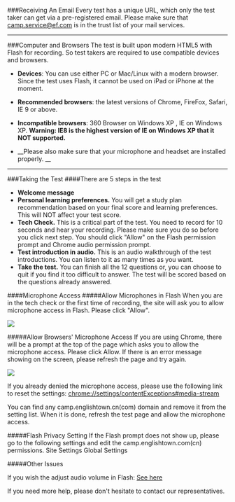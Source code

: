 ###Receiving An Email
Every test has a unique URL, which only the test taker can get via a pre-registered email. Please make sure that camp.service@ef.com is in the trust list of your mail services.

* * *
###Computer and Browsers
The test is built upon modern HTML5 with Flash for recording. So test takers are required to use compatible devices and browsers.

-   __Devices__: You can use either PC or Mac/Linux with a modern browser. Since the test uses Flash, it cannot be used on iPad or iPhone at the moment.

-   __Recommended browsers__: the latest versions of Chrome, FireFox, Safari, IE 9 or above. 

-   __Incompatible browsers__: 360 Browser on Windows XP  , IE on Windows XP. 
__Warning: IE8 is the highest version of IE on Windows XP that it NOT supported.__

-   __Please also make sure that your microphone and headset are installed properly. __

* * *


###Taking the Test
####There are 5 steps in the test
- __Welcome message__
- __Personal learning preferences.__ You will get a study plan recommendation based on your final score and learning preferences. This will NOT affect your test score. 
- __Tech Check.__ This is a critical part of the test. You need to record for 10 seconds and hear your recording. Please make sure you do so before you click next step. You should click "Allow" on the Flash permission prompt and Chrome audio permission prompt.
- __Test introduction in audio.__ This is an audio walkthrough of the test introductions. You can listen to it as many times as you want. 
- __Take the test.__ You can finish all the 12 questions or, you can choose to quit if you find it too difficult to answer. The test will be scored based on the questions already answered.

####Microphone Access
#####Allow Microphones in Flash 
When you are in the tech check or the first time of recording, the site will ask you to allow microphone access in Flash. Please click "Allow".

![](/images/allow1.jpg)

#####Allow Browsers' Microphone Access
If you are using Chrome, there will be a prompt at the top of the page which asks you to allow the microphone access. Please click Allow. If there is an error message showing on the screen, please refresh the page and try again. 

![](/images/allow2.jpg)


If you already denied the microphone access, please use the following link to reset the settings: 
<chrome://settings/contentExceptions#media-stream>

You can find any camp.englishtown.cn(com) domain and remove it from the setting list. When it is done, refresh the test page and allow the microphone access. 
 


#####Flash Privacy Setting
If the Flash prompt does not show up, please go to the following settings and edit the camp.englishtown.com(cn) permissions.
Site Settings
Global Settings

#####Other Issues

If you wish the adjust audio volume in Flash: [See here](https://www.adobe.com/support/documentation/en/flashplayer/help/help03.html#117408)


If you need more help, please don't hesitate to contact our representatives.
